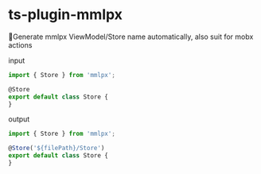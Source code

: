 # ts-plugin-mmlpx
🤖Generate mmlpx ViewModel/Store name automatically, also suit for mobx actions

input
```ts
import { Store } from 'mmlpx';

@Store
export default class Store {
}
```

output
```ts
import { Store } from 'mmlpx';

@Store('${filePath}/Store')
export default class Store {
}
```


